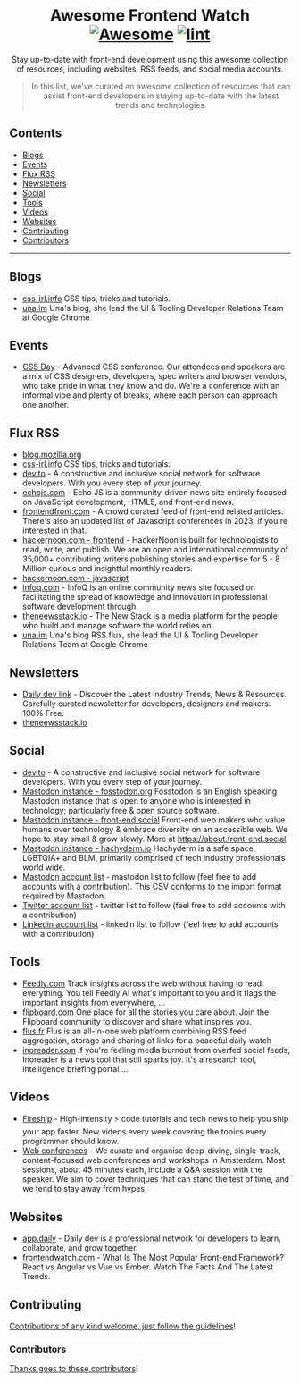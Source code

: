 <div align="center">

<!-- title -->

<!--lint ignore no-dead-urls-->

# Awesome Frontend Watch [![Awesome](https://awesome.re/badge.svg)](https://awesome.re) [![lint](https://github.com/axolotat/awesome-frontend-watch/actions/workflows/lint.yaml/badge.svg)](https://github.com/axolotat/awesome-frontend-watch/actions/workflows/lint.yaml)

<!-- subtitle -->

Stay up-to-date with front-end development using this awesome collection of resources, including websites, RSS feeds, and social media accounts.

<!-- image -->

<!-- <a href="" target="_blank" rel="noopener noreferrer">
  <img src="" />
</a> -->

<!-- description -->

> In this list, we've curated an awesome collection of resources that can assist front-end developers in staying up-to-date with the latest trends and technologies.

</div>

<!-- Content -->

## Contents

- [Blogs](#blogs)
- [Events](#events)
- [Flux RSS](#flux-rss)
- [Newsletters](#newsletters)
- [Social](#social)
- [Tools](#tools)
- [Videos](#videos)
- [Websites](#websites)
- [Contributing](#contributing)
- [Contributors](#contributors)

---

## Blogs

- [css-irl.info](https://css-irl.info/rss.xml) CSS tips, tricks and tutorials.
- [una.im](https://una.im/blog/) Una's blog, she lead the UI & Tooling Developer Relations Team at Google Chrome

## Events

- [CSS Day](https://cssday.nl) - Advanced CSS conference. Our attendees and speakers are a mix of CSS designers, developers, spec writers and browser vendors, who take pride in what they know and do. We're a conference with an informal vibe and plenty of breaks, where each person can approach one another.

## Flux RSS

- [blog.mozilla.org](https://blog.mozilla.org/feed/)
- [css-irl.info](https://css-irl.info/rss.xml) CSS tips, tricks and tutorials.
- [dev.to](https://dev.to/feed) - A constructive and inclusive social network for software developers. With you every step of your journey.
- [echojs.com](https://www.echojs.com/rss) - Echo JS is a community-driven news site entirely focused on JavaScript development, HTML5, and front-end news.
- [frontendfront.com](https://frontendfront.com/feed/stories) - A crowd curated feed of front-end related articles. There's also an updated list of Javascript conferences in 2023, if you're interested in that.
- [hackernoon.com - frontend](https://hackernoon.com/tagged/frontend/feed) - HackerNoon is built for technologists to read, write, and publish. We are an open and international community of 35,000+ contributing writers publishing stories and expertise for 5 - 8 Million curious and insightful monthly readers.
- [hackernoon.com - javascript](https://hackernoon.com/tagged/javascript/feed)
- [infoq.com](https://feed.infoq.com) - InfoQ is an online community news site focused on facilitating the spread of knowledge and innovation in professional software development through
- [theneewsstack.io](https://thenewstack.io/feed) - The New Stack is a media platform for the people who build and manage software the world relies on.
- [una.im](https://una.im/rss.xml) Una's blog RSS flux, she lead the UI & Tooling Developer Relations Team at Google Chrome

## Newsletters

- [Daily dev link](https://dailydevlinks.com) - Discover the Latest Industry Trends, News & Resources. Carefully curated newsletter for developers, designers and makers. 100% Free.
- [theneewsstack.io](https://thenewstack.io/feed)

## Social

- [dev.to](https://dev.to) - A constructive and inclusive social network for software developers. With you every step of your journey.
- [Mastodon instance - fosstodon.org](https://fosstodon.org/about) Fosstodon is an English speaking Mastodon instance that is open to anyone who is interested in technology; particularly free & open source software.
- [Mastodon instance - front-end.social](https://front-end.social/about) Front-end web makers who value humans over technology & embrace diversity on an accessible web. We hope to stay small & grow slowly. More at https://about.front-end.social
- [Mastodon instance - hachyderm.io](https://hachyderm.io/about) Hachyderm is a safe space, LGBTQIA+ and BLM, primarily comprised of tech industry professionals world wide.
- [Mastodon account list](./assets/mastodon-account-list.csv) - mastodon list to follow (feel free to add accounts with a contribution). This CSV conforms to the import format required by Mastodon.
- [Twitter account list](./assets/twitter-account-list.csv) - twitter list to follow (feel free to add accounts with a contribution)
- [Linkedin account list](./assets/linkedin-account-list.csv) - linkedin list to follow (feel free to add accounts with a contribution)

## Tools

- [Feedly.com](https://feedly.com) Track insights across the web without having to read everything. You tell Feedly AI what's important to you and it flags the important insights from everywhere, ...
- [flipboard.com](https://flipboard.com/topic/webdevelopment) One place for all the stories you care about. Join the Flipboard community to discover and share what inspires you.
- [flus.fr](https://flus.fr) Flus is an all-in-one web platform combining RSS feed aggregation, storage and sharing of links for a peaceful daily watch
- [inoreader.com](https://inoreader.com/) If you're feeling media burnout from overfed social feeds, Inoreader is a news tool that still sparks joy. It's a research tool, intelligence briefing portal ...

## Videos

- [Fireship](https://www.youtube.com/@Fireship) - High-intensity ⚡ code tutorials and tech news to help you ship your app faster. New videos every week covering the topics every programmer should know.
- [Web conferences](https://www.youtube.com/@WebConferencesAmsterdam) - We curate and organise deep-diving, single-track, content-focused web conferences and workshops in Amsterdam. Most sessions, about 45 minutes each, include a Q&A session with the speaker. We aim to cover techniques that can stand the test of time, and we tend to stay away from hypes.

## Websites

- [app.daily](https://app.daily.dev) - Daily dev is a professional network for developers to learn, collaborate, and grow together.
- [frontendwatch.com](https://frontendwatch.com) - What Is The Most Popular Front-end Framework? React vs Angular vs Vue vs Ember. Watch The Facts And The Latest Trends.

<!-- END CONTENT -->

## Contributing

[Contributions of any kind welcome, just follow the guidelines](contributing.md)!

### Contributors

[Thanks goes to these contributors](https://github.com//axolotat/awesome-frontend-watch/graphs/contributors)!

